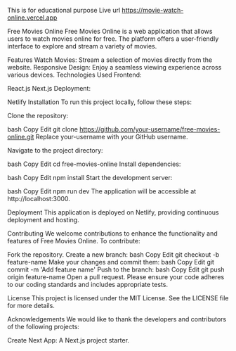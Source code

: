 
This is for educational purpose
Live url https://movie-watch-online.vercel.app

Free Movies Online
Free Movies Online is a web application that allows users to watch movies online for free. The platform offers a user-friendly interface to explore and stream a variety of movies.

Features
Watch Movies: Stream a selection of movies directly from the website.
Responsive Design: Enjoy a seamless viewing experience across various devices.
Technologies Used
Frontend:

React.js
Next.js
Deployment:

Netlify
Installation
To run this project locally, follow these steps:

Clone the repository:

bash
Copy
Edit
git clone https://github.com/your-username/free-movies-online.git
Replace your-username with your GitHub username.

Navigate to the project directory:

bash
Copy
Edit
cd free-movies-online
Install dependencies:

bash
Copy
Edit
npm install
Start the development server:

bash
Copy
Edit
npm run dev
The application will be accessible at http://localhost:3000.

Deployment
This application is deployed on Netlify, providing continuous deployment and hosting.

Contributing
We welcome contributions to enhance the functionality and features of Free Movies Online. To contribute:

Fork the repository.
Create a new branch:
bash
Copy
Edit
git checkout -b feature-name
Make your changes and commit them:
bash
Copy
Edit
git commit -m 'Add feature name'
Push to the branch:
bash
Copy
Edit
git push origin feature-name
Open a pull request.
Please ensure your code adheres to our coding standards and includes appropriate tests.

License
This project is licensed under the MIT License. See the LICENSE file for more details.

Acknowledgements
We would like to thank the developers and contributors of the following projects:

Create Next App: A Next.js project starter.
